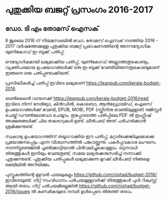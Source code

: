 # പുതുക്കിയ ബജറ്റ് പ്രസംഗം 2016-2017 
## ഡോ. ടി എം തോമസ് ഐസക് 

8 ജൂലൈ 2016 ന് നിയമസഭയിൽ ഡോ. തോമസ് ഐസക് നടത്തിയ 2016 - 2017 വർഷത്തേക്കുള്ള പുതുക്കിയ ബജറ്റ് പ്രഭാഷണത്തിന്റെ അനൗദ്യോഗിക യുണികോഡ് ഇ-ബുക്ക് പതിപ്പ്. 

ഔദ്യോഗികമായി ലഭ്യമാക്കിയ പതിപ്പ്, യുണികോഡ് അല്ലാത്തതുകൊണ്ടും, വ്യക്തിപരമായ ഉപയോഗങ്ങൾക്ക് ഒരു ഇ-ബുക്ക് വേണ്ടിയിരുന്നതുകൊണ്ടുമാണ് ഇങ്ങനെ ഒരു പതിപ്പുണ്ടാക്കിയത്.

പ്രസിദ്ധീകരിച്ച് പതിപ്പ് ഇവിടെ ലഭ്യമാണ് https://leanpub.com/kerala-budget-2016.

ഓൺലൈൻ വായനക്ക് https://leanpub.com/kerala-budget-2016/read ഇവിടെ നിന്ന് നേരിട്ടോ, കിൻഡിൽ, കൊബൊ, ആൻഡ്രോയിഡ്, ഐഒസ് ഉപയോഗങ്ങൾക്ക് വേണ്ടി, EPUB, MOBI, PDF (സ്ക്രീനിനു വേണ്ടിയുള്ളത്) രജിസ്റ്റർ ചെയ്ത് ഡൗൺലോഡോ ചെയ്യാം. ഇപ്പോഴത്തെ പതിപ്പിലെ PDF ൽ ഇംഗ്ലീഷ് അക്ഷരങ്ങൾക്ക് ചില തകരാറുകൾ ഉണ്ട്. ലീൻപബ് അത് പരിഹരിക്കാൻ ശ്രമിക്കുന്നുണ്ട്.

സ്വകാര്യ ഉപയോഗത്തിന് തയ്യാറാക്കിയ ഈ പതിപ്പ്, മറ്റാർക്കെങ്കിലുമൊക്കെ പ്രയോജനപ്പെടും എന്ന വിശ്വാസത്തിൽ പങ്കുവയ്ക്കുന്നു. പകർപ്പവകാശ ലംഘനം നടന്നിട്ടുണ്ടെങ്കിൽ ചൂണ്ടിക്കാട്ടിയാൽ പിൻവലിച്ചുകൊള്ളാം. ഒട്ടനവധി തിരുത്തുകൾ ഇനിയും വേണ്ടതുണ്ട്, സമയ ലഭ്യതക്കനുസരിച്ച് നന്നാക്കി പുതുക്കുന്നുണ്ട്. പുതുക്കിയ പതിപ്പുകൾ ലഭ്യമാക്കുന്ന മുറക്ക് ലീൻപബ് നിങ്ങളെ മെയിലിൽ അറിയിക്കും. 

പുസ്തകത്തിന്റെ മുഴുവൻ ഫയലുകളും https://github.com/nishad/budget-2016/ ഇവിടെയുണ്ട്. ഗിറ്റ് സംവിധാനം പരിചയമുള്ളവർക്ക് തിരുത്തുകൾ പുൾ റിക്വസ്റ്റ് ആയി തരാം. ഗിറ്റ് പരിചയമില്ലെങ്കിൽ https://github.com/nishad/budget-2016/issues ൽ കണ്ഢികയുടെ നമ്പർ ഉൾപ്പെടെ തിരുത്ത് തരാം. 
